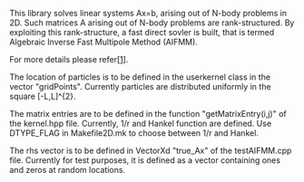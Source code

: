 This library solves linear systems Ax=b, arising out of N-body problems in 2D. Such matrices A arising out of N-body problems are rank-structured. By exploiting this rank-structure, a fast direct sovler is built, that is termed Algebraic Inverse Fast Multipole Method (AIFMM).

For more details please refer[[1](https://arxiv.org/pdf/2301.12704.pdf)].

The location of particles is to be defined in the userkernel class in the vector "gridPoints". Currently particles are distributed uniformly in the square [-L,L]^{2}.

The matrix entries are to be defined in the function "getMatrixEntry(i,j)" of the kernel.hpp file.
 Currently, 1/r and Hankel function are defined. Use DTYPE_FLAG in Makefile2D.mk to choose between 1/r and Hankel.

The rhs vector is to be defined in VectorXd "true_Ax" of the testAIFMM.cpp file. Currently for test purposes, it is defined as a vector containing ones and zeros at random locations.
